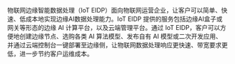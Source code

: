 物联网边缘智能数据处理（IoT EIDP）面向物联网运营企业，让客户可以简单、快速、低成本地实现边缘AI数据处理能力。IoT EIDP 提供的服务包括边缘AI盒子或网关等形态的边缘 AI 计算平台，以及云端管理平台。通过 IoT EIDP，客户可以方便地创建边缘节点、选购各类 AI 算法模型、发布自有 AI 模型或二次开发应用、并通过云端控制台一键部署至边缘侧，让物联网数据处理响应更快速、带宽要求更低，进一步节约客户运维成本。
